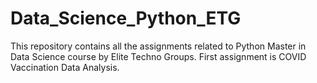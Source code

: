 # Data_Science_Python_ETG
This repository contains all the assignments related to Python Master in Data Science course by Elite Techno Groups.
First assignment is COVID Vaccination Data Analysis.
